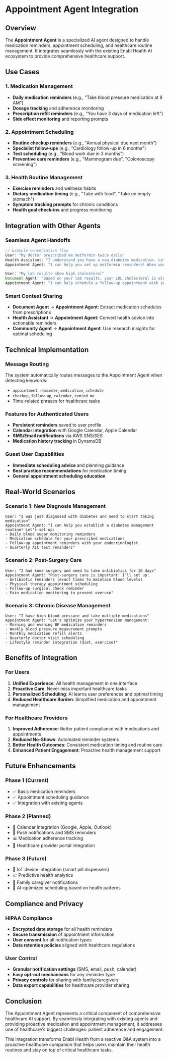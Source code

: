 # Appointment Agent Integration

## Overview

The **Appointment Agent** is a specialized AI agent designed to handle medication reminders, appointment scheduling, and healthcare routine management. It integrates seamlessly with the existing Enabl Health AI ecosystem to provide comprehensive healthcare support.

## Use Cases

### 1. Medication Management
- **Daily medication reminders** (e.g., "Take blood pressure medication at 8 AM")
- **Dosage tracking** and adherence monitoring
- **Prescription refill reminders** (e.g., "You have 3 days of medication left")
- **Side effect monitoring** and reporting prompts

### 2. Appointment Scheduling
- **Routine checkup reminders** (e.g., "Annual physical due next month")
- **Specialist follow-ups** (e.g., "Cardiology follow-up in 6 months")
- **Test scheduling** (e.g., "Blood work due in 3 months")
- **Preventive care reminders** (e.g., "Mammogram due", "Colonoscopy screening")

### 3. Health Routine Management
- **Exercise reminders** and wellness habits
- **Dietary medication timing** (e.g., "Take with food", "Take on empty stomach")
- **Symptom tracking prompts** for chronic conditions
- **Health goal check-ins** and progress monitoring

## Integration with Other Agents

### Seamless Agent Handoffs

```typescript
// Example conversation flow
User: "My doctor prescribed me metformin twice daily"
Health Assistant: "I understand you have a new diabetes medication. Let me connect you with our Appointment Agent to set up reminders."
Appointment Agent: "I can help you set up metformin reminders! When would you like to take it? Typically it's taken with breakfast and dinner."

User: "My lab results show high cholesterol"
Document Agent: "Based on your lab results, your LDL cholesterol is elevated. This may require medication and follow-up."
Appointment Agent: "I can help schedule a follow-up appointment with your doctor to discuss cholesterol management and set reminders for any prescribed medications."
```

### Smart Context Sharing
- **Document Agent** → **Appointment Agent**: Extract medication schedules from prescriptions
- **Health Assistant** → **Appointment Agent**: Convert health advice into actionable reminders
- **Community Agent** → **Appointment Agent**: Use research insights for optimal scheduling

## Technical Implementation

### Message Routing
The system automatically routes messages to the Appointment Agent when detecting keywords:
- `appointment`, `reminder`, `medication`, `schedule`
- `checkup`, `follow-up`, `calendar`, `remind me`
- Time-related phrases for healthcare tasks

### Features for Authenticated Users
- **Persistent reminders** saved to user profile
- **Calendar integration** with Google Calendar, Apple Calendar
- **SMS/Email notifications** via AWS SNS/SES
- **Medication history tracking** in DynamoDB

### Guest User Capabilities
- **Immediate scheduling advice** and planning guidance
- **Best practice recommendations** for medication timing
- **General appointment scheduling education**

## Real-World Scenarios

### Scenario 1: New Diagnosis Management
```
User: "I was just diagnosed with diabetes and need to start taking medication"
Appointment Agent: "I can help you establish a diabetes management routine! Let's set up:
- Daily blood sugar monitoring reminders
- Medication schedule for your prescribed medications
- Follow-up appointment reminders with your endocrinologist
- Quarterly A1C test reminders"
```

### Scenario 2: Post-Surgery Care
```
User: "I had knee surgery and need to take antibiotics for 10 days"
Appointment Agent: "Post-surgery care is important! I'll set up:
- Antibiotic reminders (exact times to maintain blood levels)
- Physical therapy appointment scheduling
- Follow-up surgical check reminder
- Pain medication monitoring to prevent overuse"
```

### Scenario 3: Chronic Disease Management
```
User: "I have high blood pressure and take multiple medications"
Appointment Agent: "Let's optimize your hypertension management:
- Morning and evening BP medication reminders
- Weekly blood pressure measurement prompts
- Monthly medication refill alerts
- Quarterly doctor visit scheduling
- Lifestyle reminder integration (diet, exercise)"
```

## Benefits of Integration

### For Users
1. **Unified Experience**: All health management in one interface
2. **Proactive Care**: Never miss important healthcare tasks
3. **Personalized Scheduling**: AI learns user preferences and optimal timing
4. **Reduced Healthcare Burden**: Simplified medication and appointment management

### For Healthcare Providers
1. **Improved Adherence**: Better patient compliance with medications and appointments
2. **Reduced No-Shows**: Automated reminder systems
3. **Better Health Outcomes**: Consistent medication timing and routine care
4. **Enhanced Patient Engagement**: Proactive health management support

## Future Enhancements

### Phase 1 (Current)
- ✅ Basic medication reminders
- ✅ Appointment scheduling guidance
- ✅ Integration with existing agents

### Phase 2 (Planned)
- 📅 Calendar integration (Google, Apple, Outlook)
- 📱 Push notifications and SMS reminders
- 📊 Medication adherence tracking
- 🏥 Healthcare provider portal integration

### Phase 3 (Future)
- 🤖 IoT device integration (smart pill dispensers)
- 📈 Predictive health analytics
- 👥 Family caregiver notifications
- 🎯 AI-optimized scheduling based on health patterns

## Compliance and Privacy

### HIPAA Compliance
- **Encrypted data storage** for all health reminders
- **Secure transmission** of appointment information
- **User consent** for all notification types
- **Data retention policies** aligned with healthcare regulations

### User Control
- **Granular notification settings** (SMS, email, push, calendar)
- **Easy opt-out mechanisms** for any reminder type
- **Privacy controls** for sharing with family/caregivers
- **Data export capabilities** for healthcare provider sharing

## Conclusion

The Appointment Agent represents a critical component of comprehensive healthcare AI support. By seamlessly integrating with existing agents and providing proactive medication and appointment management, it addresses one of healthcare's biggest challenges: patient adherence and engagement.

This integration transforms Enabl Health from a reactive Q&A system into a proactive healthcare companion that helps users maintain their health routines and stay on top of critical healthcare tasks.
